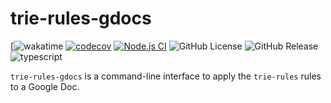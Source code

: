 # trie-rules-gdocs

[![wakatime](<[![wakatime](https://wakatime.com/badge/user/a0b906ce-b8e7-4463-8bce-383238df6d4b/project/edf87e03-aa09-4ae0-aacf-c7b9d7110d74.svg)](https://wakatime.com/badge/user/a0b906ce-b8e7-4463-8bce-383238df6d4b/project/edf87e03-aa09-4ae0-aacf-c7b9d7110d74)>)
[![codecov](https://codecov.io/gh/ragaeeb/trie-rules-gdocs/graph/badge.svg?token=TLVJKS8ZD1)](https://codecov.io/gh/ragaeeb/trie-rules-gdocs)
[![Node.js CI](https://github.com/ragaeeb/trie-rules-gdocs/actions/workflows/build.yml/badge.svg)](https://github.com/ragaeeb/trie-rules-gdocs/actions/workflows/build.yml)
![GitHub License](https://img.shields.io/github/license/ragaeeb/trie-rules-gdocs)
![GitHub Release](https://img.shields.io/github/v/release/ragaeeb/trie-rules-gdocs)
![typescript](https://badgen.net/badge/icon/typescript?icon=typescript&label&color=blue)

`trie-rules-gdocs` is a command-line interface to apply the `trie-rules` rules to a Google Doc.
